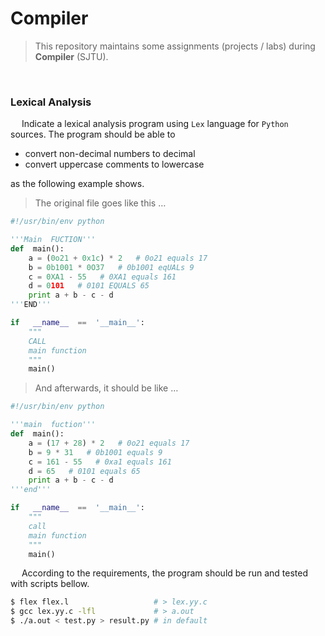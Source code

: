 # Compiler

> This repository maintains some assignments (projects / labs) during **Compiler** (SJTU).

&nbsp;

### Lexical Analysis

&emsp; Indicate a lexical analysis program using `Lex` language for `Python` sources. The program should be able to

- convert non-decimal numbers to decimal
- convert uppercase comments to lowercase

as the following example shows.

> The original file goes like this …

```python
#!/usr/bin/env python

'''Main  FUCTION'''   
def  main():
    a = (0o21 + 0x1c) * 2   # 0o21 equals 17
    b = 0b1001 * 0O37   # 0b1001 eqUALs 9
    c = 0XA1 - 55   # 0XA1 equals 161
    d = 0101   # 0101 EQUALS 65
    print a + b - c - d
'''END'''

if   __name__  ==  '__main__':
    """    
    CALL
    main function
    """
    main()  
```

> And afterwards, it should be like …

```python
#!/usr/bin/env python

'''main  fuction'''
def  main():
    a = (17 + 28) * 2   # 0o21 equals 17
    b = 9 * 31   # 0b1001 equals 9
    c = 161 - 55   # 0xa1 equals 161
    d = 65   # 0101 equals 65
    print a + b - c - d
'''end'''

if   __name__  ==  '__main__':
    """
    call
    main function
    """
    main()
```

&emsp; According to the requirements, the program should be run and tested with scripts bellow.

```bash
$ flex flex.l                   # > lex.yy.c
$ gcc lex.yy.c -lfl             # > a.out
$ ./a.out < test.py > result.py # in default
```
